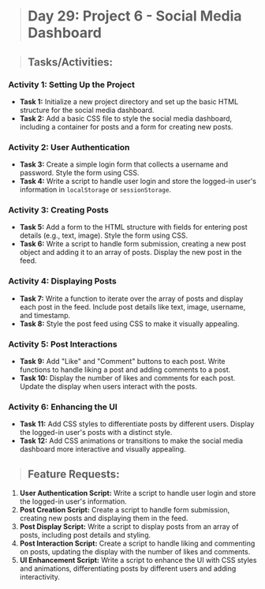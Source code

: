 > # Day 29: Project 6 - Social Media Dashboard

> ## Tasks/Activities:

### Activity 1: Setting Up the Project

- **Task 1:** Initialize a new project directory and set up the basic HTML structure for the social media dashboard.
- **Task 2:** Add a basic CSS file to style the social media dashboard, including a container for posts and a form for creating new posts.

### Activity 2: User Authentication

- **Task 3:** Create a simple login form that collects a username and password. Style the form using CSS.
- **Task 4:** Write a script to handle user login and store the logged-in user's information in `localStorage` or `sessionStorage`.

### Activity 3: Creating Posts

- **Task 5:** Add a form to the HTML structure with fields for entering post details (e.g., text, image). Style the form using CSS.
- **Task 6:** Write a script to handle form submission, creating a new post object and adding it to an array of posts. Display the new post in the feed.

### Activity 4: Displaying Posts

- **Task 7:** Write a function to iterate over the array of posts and display each post in the feed. Include post details like text, image, username, and timestamp.
- **Task 8:** Style the post feed using CSS to make it visually appealing.

### Activity 5: Post Interactions

- **Task 9:** Add "Like" and "Comment" buttons to each post. Write functions to handle liking a post and adding comments to a post.
- **Task 10:** Display the number of likes and comments for each post. Update the display when users interact with the posts.

### Activity 6: Enhancing the UI

- **Task 11:** Add CSS styles to differentiate posts by different users. Display the logged-in user's posts with a distinct style.
- **Task 12:** Add CSS animations or transitions to make the social media dashboard more interactive and visually appealing.

> ## Feature Requests:

1. **User Authentication Script:** Write a script to handle user login and store the logged-in user's information.
2. **Post Creation Script:** Create a script to handle form submission, creating new posts and displaying them in the feed.
3. **Post Display Script:** Write a script to display posts from an array of posts, including post details and styling.
4. **Post Interaction Script:** Create a script to handle liking and commenting on posts, updating the display with the number of likes and comments.
5. **UI Enhancement Script:** Write a script to enhance the UI with CSS styles and animations, differentiating posts by different users and adding interactivity.
